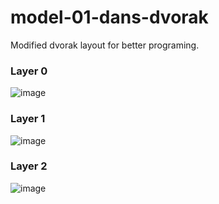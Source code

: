 # model-01-dans-dvorak

Modified dvorak layout for better programing.

### Layer 0

![image](https://user-images.githubusercontent.com/1431991/117966819-75e01800-b378-11eb-9e61-20c5c008b1a9.png)

### Layer 1

![image](https://user-images.githubusercontent.com/1431991/117966293-dae73e00-b377-11eb-8808-1695333f8feb.png)

### Layer 2

![image](https://user-images.githubusercontent.com/1431991/117967018-b50e6900-b378-11eb-8921-cfb342fbd1a6.png)

